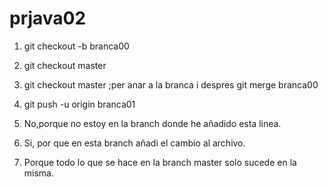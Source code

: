 # prjava02
1. git checkout -b branca00
5. git checkout master
10. git checkout master ;per anar a la branca i despres git merge branca00
14. git push -u origin branca01

6. No,porque no estoy en la branch donde he añadido esta linea.
7. Si, por que en esta branch añadi el cambio al archivo.
12. Porque todo lo que se hace en la branch master solo sucede en la misma.
